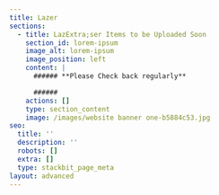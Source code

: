 ```yaml
---
title: Lazer
sections:
  - title: LazExtra;ser Items to be Uploaded Soon
    section_id: lorem-ipsum
    image_alt: lorem-ipsum
    image_position: left
    content: |
      ###### **Please Check back regularly**

      ######
    actions: []
    type: section_content
    image: /images/website banner one-b5884c53.jpg
seo:
  title: ''
  description: ''
  robots: []
  extra: []
  type: stackbit_page_meta
layout: advanced
---
```

